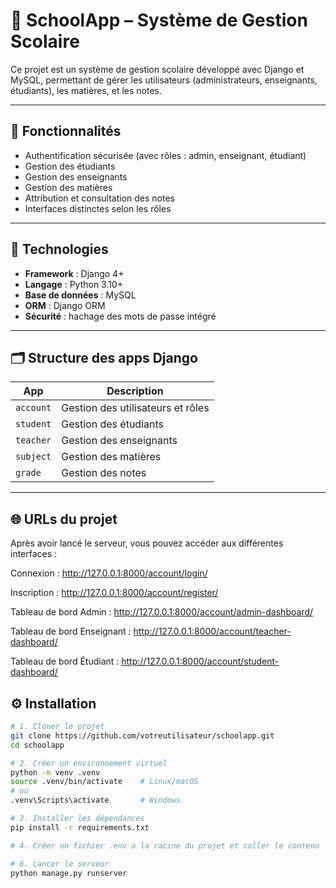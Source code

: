 # 🏫 SchoolApp – Système de Gestion Scolaire

Ce projet est un système de gestion scolaire développé avec Django et MySQL, permettant de gérer les utilisateurs (administrateurs, enseignants, étudiants), les matières, et les notes.

---

## 🚀 Fonctionnalités

- Authentification sécurisée (avec rôles : admin, enseignant, étudiant)
- Gestion des étudiants
- Gestion des enseignants
- Gestion des matières
- Attribution et consultation des notes
- Interfaces distinctes selon les rôles

---

## 🧱 Technologies

- **Framework** : Django 4+
- **Langage** : Python 3.10+
- **Base de données** : MySQL
- **ORM** : Django ORM
- **Sécurité** : hachage des mots de passe intégré

---

## 🗂️ Structure des apps Django

| App         | Description                              |
|-------------|------------------------------------------|
| `account`   | Gestion des utilisateurs et rôles        |
| `student`   | Gestion des étudiants                    |
| `teacher`   | Gestion des enseignants                  |
| `subject`   | Gestion des matières                     |
| `grade`     | Gestion des notes                        |

---

## 🌐 URLs du projet
Après avoir lancé le serveur, vous pouvez accéder aux différentes interfaces :

Connexion : http://127.0.0.1:8000/account/login/

Inscription : http://127.0.0.1:8000/account/register/

Tableau de bord Admin : http://127.0.0.1:8000/account/admin-dashboard/

Tableau de bord Enseignant : http://127.0.0.1:8000/account/teacher-dashboard/

Tableau de bord Étudiant : http://127.0.0.1:8000/account/student-dashboard/

## ⚙️ Installation

```bash
# 1. Cloner le projet
git clone https://github.com/votreutilisateur/schoolapp.git
cd schoolapp

# 2. Créer un environnement virtuel
python -m venv .venv
source .venv/bin/activate    # Linux/macOS
# ou
.venv\Scripts\activate       # Windows

# 3. Installer les dépendances
pip install -r requirements.txt

# 4. Créer un fichier .env a la racine du projet et coller le contenu     'default': {

# 6. Lancer le serveur
python manage.py runserver

